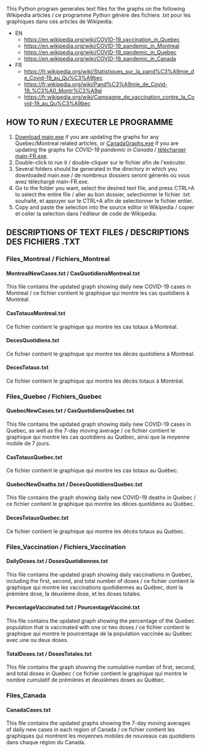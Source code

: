 This Python program generates text files for the graphs on the following Wikipedia articles / ce programme Python génère des fichiers .txt pour les graphiques dans ces articles de Wikipedia:
* EN
  * https://en.wikipedia.org/wiki/COVID-19_vaccination_in_Quebec
  * https://en.wikipedia.org/wiki/COVID-19_pandemic_in_Montreal
  * https://en.wikipedia.org/wiki/COVID-19_pandemic_in_Quebec
  * https://en.wikipedia.org/wiki/COVID-19_pandemic_in_Canada
* FR
  * https://fr.wikipedia.org/wiki/Statistiques_sur_la_pand%C3%A9mie_de_Covid-19_au_Qu%C3%A9bec
  * https://fr.wikipedia.org/wiki/Pand%C3%A9mie_de_Covid-19_%C3%A0_Montr%C3%A9al
  * https://fr.wikipedia.org/wiki/Campagne_de_vaccination_contre_la_Covid-19_au_Qu%C3%A9bec

## HOW TO RUN / EXECUTER LE PROGRAMME

1. [Download main.exe](https://github.com/nsophiay/WikipediaGraphUpdater/raw/main/main.exe) if you are updating the graphs for any Quebec/Montreal related articles, or [CanadaGraphs.exe](https://github.com/nsophiay/WikipediaGraphUpdater/raw/main/CanadaGraphs.exe) if you are updating the graphs for *COVID-19 pandemic in Canada* / [télécharger main-FR.exe](https://github.com/nsophiay/WikipediaGraphUpdater/raw/main/main-FR.exe).
2. Double-click to run it / double-cliquer sur le fichier afin de l'exécuter.
3. Several folders should be generated in the directory in which you downloaded main.exe / de nombreux dossiers seront génerés où vous avez téléchargé main-FR.exe.
4. Go to the folder you want, select the desired text file, and press CTRL+A to select the entire file / aller au bon dossier, selectionner le fichier .txt souhaité, et appuyer sur le CTRL+A afin de selectionner le fichier entier.
5. Copy and paste the selection into the source editor in Wikipedia / copier et coller la selection dans l'éditeur de code de Wikipedia.

## DESCRIPTIONS OF TEXT FILES / DESCRIPTIONS DES FICHIERS .TXT

### Files_Montreal / Fichiers_Montreal
#### MontrealNewCases.txt / CasQuotidiensMontreal.txt
This file contains the updated graph showing daily new COVID-19 cases in Montreal / ce fichier contient le graphique qui montre les cas quotidiens à Montréal.
#### CasTotauxMontreal.txt
Ce fichier contient le graphique qui montre les cas totaux à Montréal.
#### DecesQuotidiens.txt
Ce fichier contient le graphique qui montre les décès quotidiens à Montréal.
#### DecesTotaux.txt
Ce fichier contient le graphique qui montre les décès totaux à Montréal.

### Files_Quebec / Fichiers_Quebec
#### QuebecNewCases.txt / CasQuotidiensQuebec.txt
This file contains the updated graph showing daily new COVID-19 cases in Quebec, as well as the 7-day moving average / ce fichier contient le graphique qui montre les cas quotidiens au Québec, ainsi que la moyenne mobile de 7 jours.

#### CasTotauxQuebec.txt
Ce fichier contient le graphique qui montre les cas totaux au Québec.

#### QuebecNewDeaths.txt / DecesQuotidiensQuebec.txt
This file contains the graph showing daily new COVID-19 deaths in Quebec / ce fichier contient le graphique qui montre les déces quotidiens au Québec.

#### DecesTotauxQuebec.txt
Ce fichier contient le graphique qui montre les décès totaux au Québec.

### Files_Vaccination / Fichiers_Vaccination
#### DailyDoses.txt / DosesQuotidiennes.txt
This file contains the updated graph showing daily vaccinations in Quebec, including the first, second, and total number of doses / ce fichier contient le graphique qui montre les vaccinations quotidiennes au Québec, dont la prémière dose, la deuxième dose, et les doses totales.

#### PercentageVaccinated.txt / PourcentageVacciné.txt
This file contains the updated graph showing the percentage of the Quebec population that is vaccinated with one or two doses / ce fichier contient le graphique qui montre le pourcentage de la population vaccinée au Québec avec une ou deux doses.

#### TotalDoses.txt / DosesTotales.txt
This file contains the graph showing the cumulative number of first, second, and total doses in Quebec / ce fichier contient le graphique qui montre le nombre cumulatif de prémières et deuxièmes doses au Québec.

### Files_Canada
#### CanadaCases.txt
This file contains the updated graphs showing the 7-day moving averages of daily new cases in each region of Canada / ce fichier contient les graphiques qui montrent les moyennes mobiles de nouveaux cas quotidiens dans chaque région du Canada.
